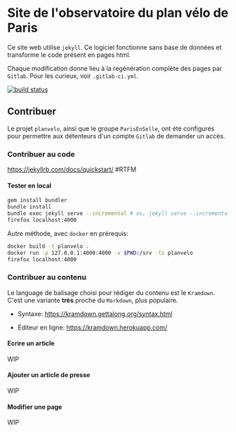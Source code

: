 # Site de l'observatoire du plan vélo de Paris

Ce site web utilise `jekyll`. Ce logiciel fonctionne sans base de données et transforme le code présent en pages html.

Chaque modification donne lieu à la regénération complète des pages par `Gitlab`. Pour les curieux, voir `.gitlab-ci.yml`.

[![build status](https://gitlab.com/ParisEnSelle/planvelo/badges/master/build.svg)](https://gitlab.com/ParisEnSelle/planvelo/commits/master)

## Contribuer

Le projet `planvelo`, ainsi que le groupe `ParisEnSelle`, ont été configurés pour permettre aux détenteurs d'un compte `Gitlab` de demander un accès.

### Contribuer au code

https://jekyllrb.com/docs/quickstart/ #RTFM

#### Tester en local

```bash
gem install bundler
bundle install
bundle exec jekyll serve --incremental # ou, jekyll serve --incremental
firefox localhost:4000
```

Autre méthode, avec `docker` en prérequis:
```bash
docker build -t planvelo .
docker run -p 127.0.0.1:4000:4000 -v $PWD:/srv -ti planvelo
firefox localhost:4000
```

### Contribuer au contenu

Le language de balisage choisi pour rédiger du contenu est le `Kramdown`. C'est une variante **très** proche du `Markdown`, plus populaire.

* Syntaxe: https://kramdown.gettalong.org/syntax.html

* Éditeur en ligne: https://kramdown.herokuapp.com/

#### Ecrire un article

WIP

#### Ajouter un article de presse

WIP

#### Modifier une page

WIP
